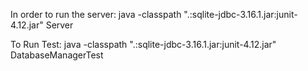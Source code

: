 In order to run the server:
java -classpath ".:sqlite-jdbc-3.16.1.jar:junit-4.12.jar" Server

To Run Test:
java -classpath ".:sqlite-jdbc-3.16.1.jar:junit-4.12.jar" DatabaseManagerTest
